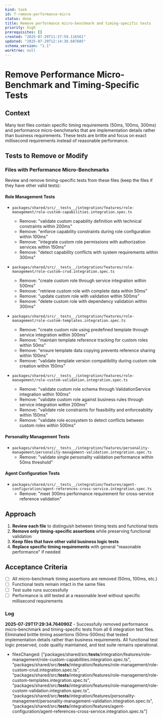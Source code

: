 ```yaml
---
kind: task
id: T-remove-performance-micro
status: done
title: Remove performance micro-benchmark and timing-specific tests
priority: high
prerequisites: []
created: "2025-07-29T11:37:59.116561"
updated: "2025-07-29T12:14:38.687685"
schema_version: "1.1"
worktree: null
---
```


# Remove Performance Micro-Benchmark and Timing-Specific Tests

## Context

Many test files contain specific timing requirements (50ms, 100ms, 300ms) and performance micro-benchmarks that are implementation details rather than business requirements. These tests are brittle and focus on exact millisecond requirements instead of reasonable performance.

## Tests to Remove or Modify

### Files with Performance Micro-Benchmarks

Review and remove timing-specific tests from these files (keep the files if they have other valid tests):

#### Role Management Tests

- `packages/shared/src/__tests__/integration/features/role-management/role-custom-capabilities.integration.spec.ts`
  - Remove: "validate custom capability definition with technical constraints within 200ms"
  - Remove: "enforce capability constraints during role configuration within 100ms"
  - Remove: "integrate custom role permissions with authorization services within 150ms"
  - Remove: "detect capability conflicts with system requirements within 300ms"

- `packages/shared/src/__tests__/integration/features/role-management/role-custom-crud.integration.spec.ts`
  - Remove: "create custom role through service integration within 500ms"
  - Remove: "retrieve custom role with complete data within 50ms"
  - Remove: "update custom role with validation within 500ms"
  - Remove: "delete custom role with dependency validation within 300ms"

- `packages/shared/src/__tests__/integration/features/role-management/role-custom-templates.integration.spec.ts`
  - Remove: "create custom role using predefined template through service integration within 300ms"
  - Remove: "maintain template reference tracking for custom roles within 50ms"
  - Remove: "ensure template data copying prevents reference sharing within 100ms"
  - Remove: "validate template version compatibility during custom role creation within 150ms"

- `packages/shared/src/__tests__/integration/features/role-management/role-custom-validation.integration.spec.ts`
  - Remove: "validate custom role schema through ValidationService integration within 100ms"
  - Remove: "validate custom role against business rules through service integration within 200ms"
  - Remove: "validate role constraints for feasibility and enforceability within 150ms"
  - Remove: "validate role ecosystem to detect conflicts between custom roles within 500ms"

#### Personality Management Tests

- `packages/shared/src/__tests__/integration/features/personality-management/personality-management-validation.integration.spec.ts`
  - Remove: "validate single personality validation performance within 50ms threshold"

#### Agent Configuration Tests

- `packages/shared/src/__tests__/integration/features/agent-configuration/agent-references-cross-service.integration.spec.ts`
  - Remove: "meet 300ms performance requirement for cross-service reference validation"

## Approach

1. **Review each file** to distinguish between timing tests and functional tests
2. **Remove only timing-specific assertions** while preserving functional validation
3. **Keep files that have other valid business logic tests**
4. **Replace specific timing requirements** with general "reasonable performance" if needed

## Acceptance Criteria

- [ ] All micro-benchmark timing assertions are removed (50ms, 100ms, etc.)
- [ ] Functional tests remain intact in the same files
- [ ] Test suite runs successfully
- [ ] Performance is still tested at a reasonable level without specific millisecond requirements

### Log

**2025-07-29T17:29:34.764090Z** - Successfully removed performance micro-benchmark and timing-specific tests from all 6 integration test files. Eliminated brittle timing assertions (50ms-500ms) that tested implementation details rather than business requirements. All functional test logic preserved, code quality maintained, and test suite remains operational.

- filesChanged: ["packages/shared/src/__tests__/integration/features/role-management/role-custom-capabilities.integration.spec.ts", "packages/shared/src/__tests__/integration/features/role-management/role-custom-crud.integration.spec.ts", "packages/shared/src/__tests__/integration/features/role-management/role-custom-templates.integration.spec.ts", "packages/shared/src/__tests__/integration/features/role-management/role-custom-validation.integration.spec.ts", "packages/shared/src/__tests__/integration/features/personality-management/personality-management-validation.integration.spec.ts", "packages/shared/src/__tests__/integration/features/agent-configuration/agent-references-cross-service.integration.spec.ts"]
